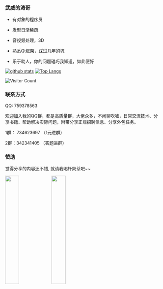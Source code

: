 ### 武威的涛哥

- 有对象的程序员

- 发型日渐稀疏

- 音视频处理，3D

- 熟悉Qt框架，踩过几年的坑

- 乐于助人，你的问题碰巧我知道，如此便好

[![github stats](https://github-readme-stats.vercel.app/api?username=jaredtao&hide=contribs&show_icons=true&count_private=true)](https://github.com/anuraghazra/github-readme-stats)
[![Top Langs](https://github-readme-stats.vercel.app/api/top-langs/?username=jaredtao&layout=compact)](https://github.com/anuraghazra/github-readme-stats)

![Visitor Count](https://profile-counter.glitch.me/jaredtao/count.svg)

### 联系方式

QQ: 759378563

欢迎加入我的QQ群，都是高质量群，大佬众多，不闲聊吹嘘，日常交流技术、分享书籍、帮助解决实际问题，附带分享正规招聘信息、分享外包任务。

1群： 734623697 （1元进群）

2群：342341405 （答题进群）

### 赞助

觉得分享的内容还不错, 就请我喝杯奶茶吧~~

<img src="https://gitee.com/jaredtao/jaredtao/raw/master/img/weixin.jpg?raw=true" width="30%" height="30%" /><img src="https://gitee.com/jaredtao/jaredtao/raw/master/img/zhifubao.jpg?raw=true" width="30%" height="30%" />
